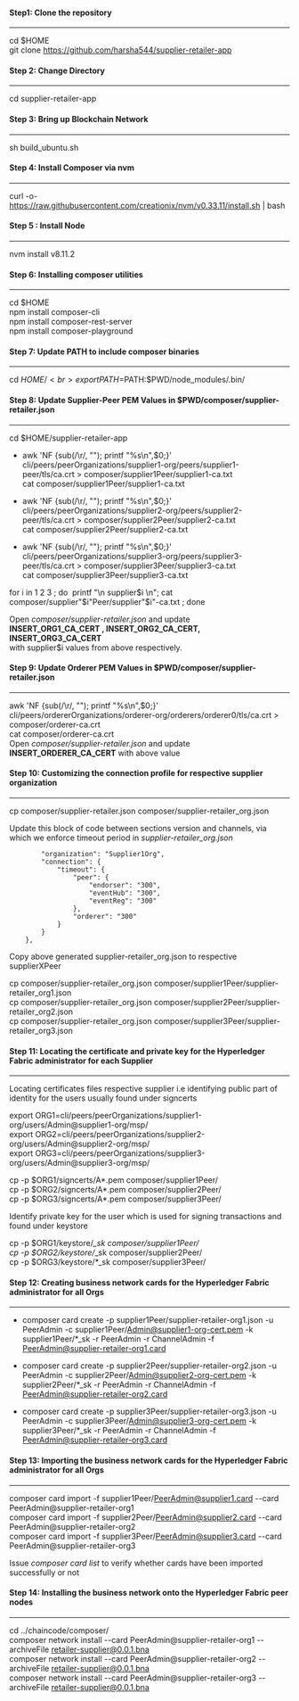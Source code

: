 #### Step1: Clone the repository
-------------

cd $HOME<br>
git clone https://github.com/harsha544/supplier-retailer-app

#### Step 2: Change Directory
-------------

cd supplier-retailer-app

#### Step 3: Bring up Blockchain Network
-------------

sh build_ubuntu.sh

#### Step 4: Install Composer via nvm
-------------

curl -o- https://raw.githubusercontent.com/creationix/nvm/v0.33.11/install.sh | bash

#### Step 5 : Install Node
-------------

nvm install v8.11.2

#### Step 6: Installing composer utilities
-------------

cd $HOME<br>
npm install composer-cli<br>
npm install composer-rest-server<br>
npm install composer-playground<br>

#### Step 7: Update PATH to include composer binaries
-------------

cd $HOME/<br>
export PATH=$PATH:$PWD/node_modules/.bin/<br>

#### Step 8: Update Supplier-Peer PEM Values in $PWD/composer/supplier-retailer.json
-------------

cd $HOME/supplier-retailer-app<br>

* awk 'NF {sub(/\r/, ""); printf "%s\\n",$0;}' cli/peers/peerOrganizations/supplier1-org/peers/supplier1-peer/tls/ca.crt > composer/supplier1Peer/supplier1-ca.txt <br>
cat composer/supplier1Peer/supplier1-ca.txt<br>

* awk 'NF {sub(/\r/, ""); printf "%s\\n",$0;}' cli/peers/peerOrganizations/supplier2-org/peers/supplier2-peer/tls/ca.crt > composer/supplier2Peer/supplier2-ca.txt<br>
cat composer/supplier2Peer/supplier2-ca.txt<br>

* awk 'NF {sub(/\r/, ""); printf "%s\\n",$0;}' cli/peers/peerOrganizations/supplier3-org/peers/supplier3-peer/tls/ca.crt > composer/supplier3Peer/supplier3-ca.txt<br>
cat composer/supplier3Peer/supplier3-ca.txt<br>

for i in 1 2 3 ; do  printf "\n supplier$i \n"; cat composer/supplier"$i"Peer/supplier"$i"-ca.txt 
; done<br>

Open *composer/supplier-retailer.json* and update<br>
**INSERT_ORG1_CA_CERT , INSERT_ORG2_CA_CERT, INSERT_ORG3_CA_CERT**<br>
with supplier$i values from above respectively.<br>


#### Step 9: Update Orderer PEM Values in $PWD/composer/supplier-retailer.json
-------------

awk 'NF {sub(/\r/, ""); printf "%s\\n",$0;}' cli/peers/ordererOrganizations/orderer-org/orderers/orderer0/tls/ca.crt > composer/orderer-ca.crt <br>
cat composer/orderer-ca.crt <br>
Open *composer/supplier-retailer.json* and update **INSERT_ORDERER_CA_CERT** with above value <br>


#### Step 10:  Customizing the connection profile for respective supplier organization
-------------

cp composer/supplier-retailer.json composer/supplier-retailer_org.json

Update this block of code between sections version and channels, via which we enforce timeout period in *supplier-retailer_org.json*

```    "client": { 
        "organization": "Supplier1Org",
        "connection": { 
            "timeout": { 
                "peer": { 
                    "endorser": "300",
                    "eventHub": "300",
                    "eventReg": "300"
                },
                "orderer": "300"
            }
        }
    },
```
Copy above generated supplier-retailer_org.json to respective supplierXPeer 

cp composer/supplier-retailer_org.json composer/supplier1Peer/supplier-retailer_org1.json <br>
cp composer/supplier-retailer_org.json composer/supplier2Peer/supplier-retailer_org2.json <br>
cp composer/supplier-retailer_org.json composer/supplier3Peer/supplier-retailer_org3.json <br>


#### Step 11: Locating the certificate and private key for the Hyperledger Fabric administrator for each Supplier 
-------------

Locating certificates files respective supplier i.e identifying public part of identity for the users usually found under signcerts  <br>

export ORG1=cli/peers/peerOrganizations/supplier1-org/users/Admin@supplier1-org/msp/ <br>
export ORG2=cli/peers/peerOrganizations/supplier2-org/users/Admin@supplier2-org/msp/ <br>
export ORG3=cli/peers/peerOrganizations/supplier3-org/users/Admin@supplier3-org/msp/ <br>


cp -p $ORG1/signcerts/A*.pem composer/supplier1Peer/ <br>
cp -p $ORG2/signcerts/A*.pem composer/supplier2Peer/ <br>
cp -p $ORG3/signcerts/A*.pem composer/supplier3Peer/ <br>

Identify private key for the user which is used for signing transactions and found under keystore <br>

cp -p $ORG1/keystore/*_sk composer/supplier1Peer/ <br>
cp -p $ORG2/keystore/*_sk composer/supplier2Peer/ <br>
cp -p $ORG3/keystore/*_sk composer/supplier3Peer/ <br>


#### Step 12: Creating business network cards for the Hyperledger Fabric administrator for all Orgs
-------------


* composer card create -p supplier1Peer/supplier-retailer-org1.json -u PeerAdmin -c supplier1Peer/Admin@supplier1-org-cert.pem -k supplier1Peer/*_sk -r PeerAdmin -r ChannelAdmin -f PeerAdmin@supplier-retailer-org1.card <br>

* composer card create -p supplier2Peer/supplier-retailer-org2.json -u PeerAdmin -c supplier2Peer/Admin@supplier2-org-cert.pem -k supplier2Peer/*_sk -r PeerAdmin -r ChannelAdmin -f PeerAdmin@supplier-retailer-org2.card <br>

* composer card create -p supplier3Peer/supplier-retailer-org3.json -u PeerAdmin -c supplier3Peer/Admin@supplier3-org-cert.pem -k supplier3Peer/*_sk -r PeerAdmin -r ChannelAdmin -f PeerAdmin@supplier-retailer-org3.card <br>


#### Step 13: Importing the business network cards for the Hyperledger Fabric administrator for all Orgs
-------------

composer card import -f supplier1Peer/PeerAdmin@supplier1.card --card PeerAdmin@supplier-retailer-org1 <br>
composer card import -f supplier2Peer/PeerAdmin@supplier2.card --card PeerAdmin@supplier-retailer-org2 <br>
composer card import -f supplier3Peer/PeerAdmin@supplier3.card --card PeerAdmin@supplier-retailer-org3 <br>

Issue *composer card list* to verify whether cards have been imported successfully or not <br>


#### Step 14: Installing the business network onto the Hyperledger Fabric peer nodes
-------------

cd ../chaincode/composer/ <br>
composer network install --card PeerAdmin@supplier-retailer-org1 --archiveFile retailer-supplier@0.0.1.bna <br>
composer network install --card PeerAdmin@supplier-retailer-org2 --archiveFile retailer-supplier@0.0.1.bna <br>
composer network install --card PeerAdmin@supplier-retailer-org3 --archiveFile retailer-supplier@0.0.1.bna <br>

